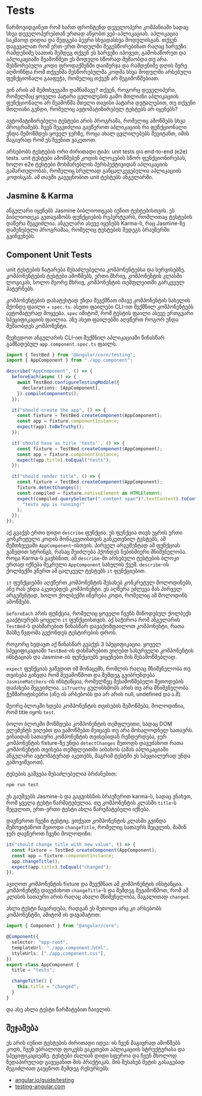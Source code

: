 # Tests

წარმოვიდგინეთ რომ ხართ ფრონტენდ დეველოპერი კომპანიაში სადაც
სხვა დეველოპერებთან ერთად აწყობთ ვებ-აპლიკაციას. აპლიკაცია საკმაოდ
დიდია და შედგება ბევრი სხვადასხვა მოდულისგან. თქვენ დაგევალათ
რომ ერთ-ერთ მოდულში შეგესწორებინათ რაღაც ხარვეზი. რამდენიმე
საათის შემდეგ თქვენ ეს ხარვეზი იპოვეთ, გამოსაწორეთ და აპლიკაციაში
შეამოწმეთ ეს მოდული სწორად მუშაობდა თუ არა. შესწორებული კოდი
ფროდაქშენში დაიმერჯა და რამდენიმე დღის მერე აღმოჩნდა რომ თქვენმა
შესწორებულმა კოდმა სხვა მოდულში არსებული ფუნქციონალი გააფუჭა,
რომელიც თქვენ არ შეგიმოწმებიათ.

ვინ არის ამ შემთხვევაში დამნაშავე? თქვენ, როგორც დეველიპერი, რომელმაც
ყოველი პატარა ცვლილების გამო მთლიანი აპლიკაციის ფუნქციონალი არ შეამოწმა
მთელი თავისი პატარა დეტალებით, თუ თქვენი მთლიანი გუნდი, რომელიც
ავტომატიზირებულ ტესტებს არ იყენებს?

ავტომატიზირებული ტესტები არის პროგრამა, რომელიც ამოწმებს სხვა
პროგრამებს. ჩვენ შეგვიძლია გავწეროთ აპლიკაციის რა ფუნქციონალი უნდა
შემოწმდეს ყოველ ჯერზე, როცა ახალ ცვლილებებს შევიტანთ, იმის მაგივრად
რომ ეს ჩვენით ვაკეთოთ.

არსებობს ტესტების ორი ძირითადი ტიპი: unit tests და end-to-end (e2e) tests.
unit ტესტები ამოწმებენ კოდის ბლოკების სწორ ფუნქციონირებას, ხოლო e2e ტესტები
მოხმარებლის პერსპექტივიდან აპლიკაციის გამართულობას, რომელიც სრულიად
განცალკევებულია აპლიკაციის კოდისგან. ამ თავში გავეცნობით unit ტესტებს
ანგულარში.

## Jasmine & Karma

ანგულარი იყენებს Jasmine ბიბლიოთეკას იუნით ტესტებისთვის. ეს ბიბლიოთეკა გვთავაზობს
ფუნქციების რეპერტუარს, რომლითაც ტესტების დაწერა შეგვიძლია. ანგულარი ასევე იყენებს
Karma-ს, რაც Jasmine-ზე დაშენებული პროგრამაა, რომელიც ტესტების შედეგს ბრაუზერში
გვიჩვენებს.

## Component Unit Tests

unit ტესტების ჩატარება შესაძლებელია კომპონენტებსა და სერვისებზე. კომპონენტების
ტესტები ამოწმებს, ერთი მხრივ, კომპონენტის კლასში ლოგიკას, ხოლო მეორე მხრივ,
კომპონენტის თემფლეითში გარკვეულ პატერნებს.

კომპონენტების დასატესტად უნდა შევქმნათ იმავე კომპონენტის სახელის მქონდე ფაილი
\+ `spec.ts`. ასეთი ფაილები CLI-ით შექმნილ კომპონენტებს ავტომატურად მოყვება.
`spec` იმიტომ, რომ ტესტის ფაილი ასევე ერთგვარი სპეციფიკაციის ფაილია. ანუ
ასეთ ფაილებში აღვწერთ როგორ უნდა მუშაობდეს კომპონენტი.

შევხედოთ ანგულარის CLI-ით შექმნილ აპლიკაციაში წინასწარ გამზადებულ `app.component.spec.ts`
ფაილს.

```ts
import { TestBed } from "@angular/core/testing";
import { AppComponent } from "./app.component";

describe("AppComponent", () => {
  beforeEach(async () => {
    await TestBed.configureTestingModule({
      declarations: [AppComponent],
    }).compileComponents();
  });

  it("should create the app", () => {
    const fixture = TestBed.createComponent(AppComponent);
    const app = fixture.componentInstance;
    expect(app).toBeTruthy();
  });

  it(`should have as title 'tests'`, () => {
    const fixture = TestBed.createComponent(AppComponent);
    const app = fixture.componentInstance;
    expect(app.title).toEqual("tests");
  });

  it("should render title", () => {
    const fixture = TestBed.createComponent(AppComponent);
    fixture.detectChanges();
    const compiled = fixture.nativeElement as HTMLElement;
    expect(compiled.querySelector(".content span")?.textContent).toContain(
      "tests app is running!"
    );
  });
});
```

აქ გვაქვს ერთი დიდი `describe` ფუნქცია. ეს ფუნქცია თავს უყრის ერთი კონკრეტული
კოდის მონაკვეთისთვის განკუთვნილ ტესტებს, ამ შემთხვევაში `AppComponent`-ისთვის.
პირველ არგუმენტად ამ ფუნქციას ვაწვდით სტრინგს, რასაც შეიძლება ჰქონდეს ნებისმიერი
მნიშვნელობა. როცა Karma-ს გავხსნით, ამ `describe`-ში არსებული ტესტების ბლოკი
ერთად იქნება შეკრული `AppComponent` სახელის ქვეშ. `describe`-ის ქოლბექში ვწერთ
ამ ცალკეულ ტესტებს `it` ფუნქციებით.

`it` ფუნქციებში აღვწერთ კომპონენტის შესახებ კონკრეტულ მოლოდინებს, ანუ რას
უნდა აკეთებდეს კომპონენტი. ეს აღწერა ეძლევა მას პირველ არგუმენტად, ხოლო ქოლბექში
იწერება კოდი, რომელიც ამ მოლოდინს ამოწმებს.

`beforeEach` არის ფუნქცია, რომელიც ყოველი ჩვენს მიწოდებულ ქოლბექს გააქტიურებს ყოველი
`it` ფუნქციისთვის. აქ საჭიროა რომ ანგულარის `TestBed`-ს დახმარებით წინასწარ
დავაქომფაილოთ კომპონენტი, რათა მასზე წვდომა გვქონდეს ტესტირების დროს.

როგორც ხედავთ აქ წინასწარ გვაქვს 3 სპეციფიკაცია. ყოველ სპეციფიკაციაში `TestBed`-ის
დახმარებით ვიღებთ სასურველი კომპონენტის ინსტაციას და Jasmine-ის ფუნქციებს ვიყენებთ
მის შესამოწმებლად.

`expect` ფუნქციას ვაწვდით იმ მონაცემს, რომლის რაღაც მნიშვნელობა თუ თვისება გინვდა
რომ შევამოწმოთ და შემდეგ გვიბრუნდება `JasmineMatchers`-ის ინსტანცია, რომელზეც
შესამოწმებელი მეთოდების დაძახება შეგვიძლია. `isTruethy` გულისხმობს არის თუ არა
მნიშვნელობა ჭეშმარიტისებრი (ანუ ის არსებობს და არ არის null, undefined და ა.შ).

მეორე ბლოკში ხდება კომპონენტის თვისების შემოწმება, მოლოდინია, რომ title
იყოს `test`.

ბოლო ბლოკში მოწმდება კომპონენტის თემფლეითი, სადაც DOM ელემენტს ვიღებთ
და ვამოწმებთ შეიცავს თუ არა მოსალოდნელ სათაურს. ვინაიდან სათაური კომპონენტის
თვისებიდან რენდერდება, ჯერ კომპონენტის fixture-ზე უნდა `detectChanges` მეთოდს
დავუძახოთ რათა კომპონენტის თვისება თემფლეითში აისახოს (ამას აპლიკაციაში ანგულარი
ავტომატურად აკეთებს, მაგრამ ტესტში ეს სპეციალურად უნდა გამოვიწვიოთ).

ტესების გაშვება შესაძლებელია ბრძანებით:

```sh
npm run test
```

ეს გაუშვებს Jasmine-ს და გაგვიხსნის ბრაუზერით karma-ს, სადაც ვნახვთ, რომ ყველა ტესტი
წარმატებულია. თუ კომპონენტის კლასში `title`-ს შეცვლით, ერთ-ერთი ტესტი ახლა
წარუმატებელი იქნება.

დავწეროთ ჩვენი ტესტიც. ვთქვათ კომპონენტის კლასში გვინდა შემოვიტანოთ მეთოდი `changeTitle`,
რომელიც სათაურს შეცვლის. მაშინ ჯერ დავწეროთ ჩვენი მოლოდინი:

```ts
it("should change title with new value", () => {
  const fixture = TestBed.createComponent(AppComponent);
  const app = fixture.componentInstance;
  app.changeTitle();
  expect(app.title).toEqual("changed");
});
```

ავიღოთ კომპონენტის fixture და შევქმნათ ამ კომპონენტის ინსტანცია. კომპონენტზე
დავუძახოთ `changeTitle`-ს და შემდეგ შევამოწმოთ, რომ ამ კლასის სათაური არის
რაღაც ახალი მნიშვნელობა, მაგალითად `changed`.

ახლა ტესტი ჩავარდება, რადგან ეს მეთოდი არც კი არსებობს კომპონენტში, ამიტომ ის დავამატოთ:

```ts
import { Component } from "@angular/core";

@Component({
  selector: "app-root",
  templateUrl: "./app.component.html",
  styleUrls: ["./app.component.css"],
})
export class AppComponent {
  title = "tests";

  changeTitle() {
    this.title = "changed";
  }
}
```

და ასე ახლა ტესტი წარმატებით ჩაივლის.

## შეჯამება

ეს არის იუნით ტესტების ძირითადი იდეა: ის ჩვენ მაგივრად ამოწმებს კოდს, ჩვენ უბრალოდ
ფოკუსს ვაკეთებთ აპლიკაციის სტრუქტურასა და სპეციფიკაციებზე. ტესტები ძალიან დიდი სფეროა
და ჩვენ მხოლოდ ზედაპირულად გავეცანით მის პრაქტიკას. მის შესახებ მეტის გასაგებად შეგიძლიათ
გაეცნოთ შემდეგ რესურსებს:

- [angular.io/guide/testing](https://angular.io/guide/testing)
- [testing-angular.com](https://testing-angular.com/)
